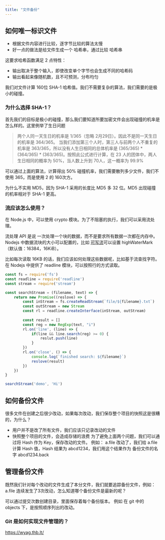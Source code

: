 ```yaml
---
title: "文件备份"
---
```


## 如何唯一标识文件

- 根据文件内容进行比较，逐字节比较的算法太慢
- 好一点的做法是给文件生成一个 哈希串，通过比较 哈希串

这要求哈希函数满足 2 点特性：
- 输出取决于整个输入，即使改变单个字节也会生成不同的哈希码
- 输出看起来像随机数，且不可预测，分布均匀

我们对文件计算 160位 SHA-1 哈希值。我们不需要复杂的算法，我们需要的是极小的碰撞。

### 为什么选择 SHA-1？
首先我们的目标是极小的碰撞，那么我们要知道所要加密文件会出现碰撞的机率是怎么样的。这里例举了生日问题

> 两个人同一天生日的机率是 1/365（忽略 2月29日）。因此不是同一天生日的机率是 364/365。
> 当我们添加第三个人时，第三人与前两个人不重复的机率是 363/365，所以没有人生日相同的总体机率是
> (365/365) * (364/365) * (363/365)。按照此公式进行计算，在 23 人的团体中，两人生日相同的概率为 50%，当人数上升到 70人，这一概率为 99.9%

可以通过上面的算法，计算得出 50% 碰撞机率，我们需要散列多少文件，我们不使用 365，而是使用 2 的 160次方。

为什么不实用 MD5，因为 SHA-1 采用的长度比 MD5 多 32 位。MD5 出现碰撞的机率相对于 SHA-1 更高。

### 流应该怎么使用？

在 Node.js 中，可以使用 crypto 模块。为了不阻塞的执行，我们可以采用流处理。


流处理 API 是说 一次处理一个块的数据，而不是要求所有数据一次都在内存中。Nodejs 中数据流块的大小可以配置的，比如
[可写流](https://nodejs.org/api/stream.html#implementing-a-writable-stream)可以设置 highWaterMark（默认值：16384，16KiB）。

比如每次读取 16KB 的话，我们应该如何处理这些数据呢，比如基于流查找字符。在 Nodejs 中提供了 readline 模块，可以按照行的方式读取。

```js
const fs = require('fs')
const readline = require('readline')
const stream = require('stream')

const searchStream = (filename, text) => {
    return new Promise((reslove) => {
        const inStream = fs.createReadStream(`file/${filename}.txt`)
        const outStream = new Stream
        const rl = readline.createInterface(inStream, outStream)
      
        const result = []
        const reg = new RegExp(text, "i")
        rl.on('line', (line) => {
            if(line && line.search(reg) >= 0) {
                reslut.push(line)
            }
        })
        rl.on('close', () => {
            console.log(`finished search: ${filename}`)
            reslove(result)
        })
    })
}

searchStream('demo', 'Hi')

```

## 如何备份文件
很多文件在创建之后很少改动，如果每次改动，我们保存整个项目的快照这是很糟的，为什么？
- 用户并不是改了所有文件，我们应该只记录改动的文件
- 快照整个项目的文件，会造成存储的浪费
为了避免上面两个问题，我们可以通过将 Hash 作为 Key，保存改动的文件。
例如： a.file 改动了，我们给 a.file 计算 Hash 值，Hash 结果为 abcd1234，我们用这个结果作为
备份文件的名字 abcd1234.back

## 管理备份文件

既然我们针对每个改动的文件生成了本分文件，我们就要追踪备份文件，例如：a.file 连续发生了3次改动，怎么知道哪个备份文件是最新的呢？

可以通过提交次数创建目录，里面保存着每个备份版本。
例如 在 git 中的 objects 下，是按照顺序列出的改动。


### Git 是如何实现文件管理的？

https://wyag.thb.lt/